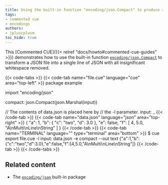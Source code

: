 ```yaml
---
title: Using the built-in function "encoding/json.Compact" to produce single-line JSON from a file
tags:
- commented cue
- encodings
authors:
- jpluscplusm
toc_hide: true
---
```


This [Commented CUE]({{< relref "docs/howto#commented-cue-guides" >}})
demonstrates how to use the built-in function
[`encoding/json.Compact`](https://pkg.go.dev/cuelang.org/go/pkg/encoding/json#Compact)
to transform a JSON file into a single line of JSON with all insignificant
whitespace removed.

<!-- TODO: is the json.Compact call even needed?
Right now it isn't, as the output of json.Marshal /seems/ to be compact by
default - but is that /guaranteed/?
If so, we /could/ simply document
`cue export -l d: data.json -e 'json.Marshal(d)' -out text` ...
-->

{{< code-tabs >}}
{{< code-tab name="file.cue" language="cue"  area="top-left" >}}
package example

import "encoding/json"

compact: json.Compact(json.Marshal(input))

// The contents of data.json is placed here by
// the -l parameter.
input: _
{{< /code-tab >}}
{{< code-tab name="data.json" language="json"  area="top-right" >}}
{
    "a": 1,
    "b": {
        "c": "two",
        "d": 3.0
    },
    "e": false,
    "f": [
        4,
        5.0,
        "A\nMulti\nLine\nString"
    ]
}
{{< /code-tab >}}
{{< code-tab name="TERMINAL" language="" type="terminal" area="bottom" >}}
$ cue export file.cue -l input: data.json -e compact --out text
{"a":1,"b":{"c":"two","d":3.0},"e":false,"f":[4,5.0,"A\nMulti\nLine\nString"]}
{{< /code-tab >}}
{{< /code-tabs >}}

## Related content

- The [`encoding/json`](https://pkg.go.dev/cuelang.org/go/pkg/encoding/json) built-in package
